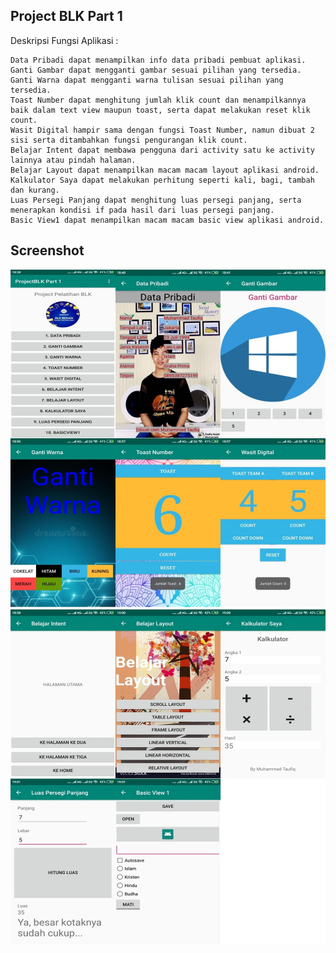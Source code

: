Project BLK Part 1
--
 Deskripsi Fungsi Aplikasi :

    Data Pribadi dapat menampilkan info data pribadi pembuat aplikasi.
    Ganti Gambar dapat mengganti gambar sesuai pilihan yang tersedia.
    Ganti Warna dapat mengganti warna tulisan sesuai pilihan yang tersedia.
    Toast Number dapat menghitung jumlah klik count dan menampilkannya baik dalam text view maupun toast, serta dapat melakukan reset klik count.
    Wasit Digital hampir sama dengan fungsi Toast Number, namun dibuat 2 sisi serta ditambahkan fungsi pengurangan klik count.
    Belajar Intent dapat membawa pengguna dari activity satu ke activity lainnya atau pindah halaman.
    Belajar Layout dapat menampilkan macam macam layout aplikasi android.
    Kalkulator Saya dapat melakukan perhitung seperti kali, bagi, tambah dan kurang.
    Luas Persegi Panjang dapat menghitung luas persegi panjang, serta menerapkan kondisi if pada hasil dari luas persegi panjang.
    Basic View1 dapat menampilkan macam macam basic view aplikasi android.

Screenshot
--

![screen shot](1.jpg)
![screen shot](2.jpg)
